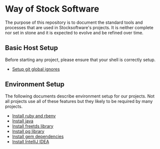 # Way of Stock Software

The purpose of this repository is to document the standard tools and processes that are used
in Stocksoftware's projects. It is neither complete nor set in stone and it is expected to
evolve and be refined over time.

## Basic Host Setup

Before starting any project, please ensure that your shell is correctly setup. 

* [Setup git global ignores](SetupGitGlobalIgnores.md)

## Environment Setup

The following documents describe environment setup for our projects. Not all projects use all of these
features but they likely to be required by many projects.

* [Install ruby and rbenv](InstallRuby.md)
* [Install java](InstallJava.md)
* [Install freetds library](InstallFreeTDS.md)
* [Install pg library](InstallPg.md)
* [Install gem dependencies](InstallGemDependencies.md)
* [Install IntelliJ IDEA](InstallIntellijIDEA.md)

